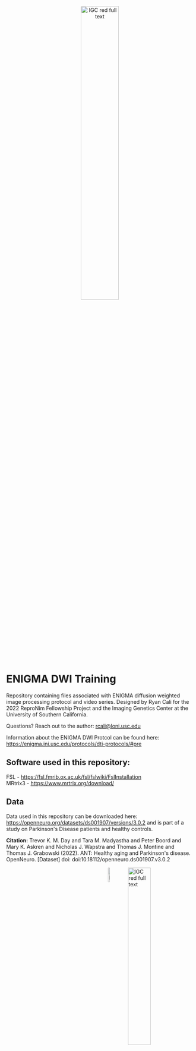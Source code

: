 <div align="center">
  <img src="https://user-images.githubusercontent.com/71532882/236649110-83b2c82b-3aed-472e-ad43-b499fad76c4e.png" alt="IGC red full text" width="45%" height="45%">
</div>

# ENIGMA DWI Training

Repository containing files associated with ENIGMA diffusion weighted image processing protocol and video series. Designed by Ryan Cali for the 2022 ReproNim Fellowship Project and the Imaging Genetics Center at the University of Southern California. 

Questions? Reach out to the author: rcali@loni.usc.edu


Information about the ENIGMA DWI Protcol can be found here: https://enigma.ini.usc.edu/protocols/dti-protocols/#pre


## Software used in this repository:

FSL - https://fsl.fmrib.ox.ac.uk/fsl/fslwiki/FslInstallation
<br>
MRtrix3 - https://www.mrtrix.org/download/

## Data

Data used in this repository can be downloaded here: https://openneuro.org/datasets/ds001907/versions/3.0.2 and is part of a study on Parkinson's Disease patients and healthy controls.

**Citation:** Trevor K. M. Day and Tara M. Madyastha and Peter Boord and Mary K. Askren and Nicholas J. Wapstra and Thomas J. Montine and Thomas J. Grabowski (2022). ANT: Healthy aging and Parkinson's disease. OpenNeuro. [Dataset] doi: doi:10.18112/openneuro.ds001907.v3.0.2

<img src="https://user-images.githubusercontent.com/71532882/236649152-2f778f00-9484-466c-be23-e97a0e3d60f7.png" alt="IGC red full text" width="35%" height="35%" align="right">



<img src="https://user-images.githubusercontent.com/71532882/236649522-5157df8d-3b8a-43eb-b871-88268c11fa60.png" alt="ReproNim" width="10%" height="10%" align="right">





